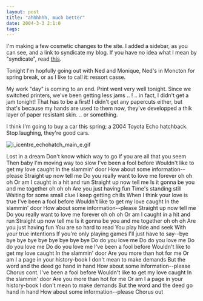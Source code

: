 ```yaml
---
layout: post
title: "ahhhhhh, much better"
date: 2004-3-3 2:1:0
tags: 
---
```


I'm making a few cosmetic changes to the site. I added a sidebar, as you can see, and a link to syndicate my blog. If you have no idea what I mean by "syndicate", read [this][1].

Tonight I'm hopfully going out with Ned and Monique, Ned's in Moncton for spring break, or as I like to call it: ressort casse.

My work "day" is coming to an end. Print went very well tonight. Since we switched printers, we've been getting less jams .. ! .. in fact, I didn't get a jam tonight! That has to be a first! I didn't get any papercuts either, but that's because my hands are used to them now, they've developped a thik layer of paper resistant skin. .. or something.

I think I'm going to buy a car this spring; a 2004 Toyota Echo hatchback. Stop laughing, they're good cars.



![i_icentre_echohatch_main_e.gif][2]







Lost in a dream
Don't know which way to go
If you are all that you seem
Then baby I'm moving way too slow
I've been a fool before
Wouldn't like to get my love caught
In the slammin' door
How about some information--please
Straight up now tell me
Do you really want to love me forever oh oh oh
Or am I caught in a hit and run
Straight up now tell me
Is it gonna be you and me together oh oh oh
Are you just having fun
Time's standing still
Waiting for some small clue
I keep getting chills
When I think your love is true
I've been a fool before
Wouldn't like to get my love caught
In the slammin' door
How about some information--please
Straight up now tell me
Do you really want to love me forever oh oh oh
Or am I caught in a hit and run
Straight up now tell me
Is it gonna be you and me together oh oh oh
Are you just having fun
You are so hard to read
You play hide and seek
With your true intentions
If you're only playing games
I'll just have to say--bye bye bye bye bye bye bye bye bye
Do do you love me
Do do you love me
Do do you love me
Do do you love me
I've been a fool before
Wouldn't like to get my love caught
In the slammin' door
Are you more than hot for me
Or am I a page in your history-book
I don't mean to make demands
But the word and the deed go hand in hand
How about some information--please
Chorus cont.
I've been a fool before
Wouldn't like to get my love caught
In the slammin' door
Are you more than hot for me
Or am I a page in your history-book
I don't mean to make demands
But the word and the deed go hand in hand
How about some information--please
Chorus out

   [1]: http://www.purplepages.ie/rss/
   [2]: http://4.bp.blogspot.com/-AfYNOmiqvjQ/Tn0Pt2nMkLI/AAAAAAAAAHE/EXHO8HhPKtk/s1600/i_icentre_echohatch_main_e.gif
